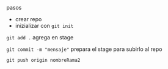 pasos
- crear repo
- inizializar con `git init`

`git add .`
agrega en stage

`git commit -m "mensaje"`
prepara el stage para subirlo al repo

`git push origin nombreRama2`
